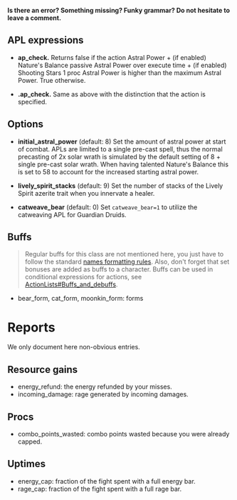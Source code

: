 **Is there an error? Something missing? Funky grammar? Do not hesitate to leave a comment.**

## APL expressions

* **ap_check.<allowed overcap = 0>** Returns false if the action Astral Power + (if enabled) Nature's Balance passive Astral Power over execute time + (if enabled) Shooting Stars 1 proc Astral Power is higher than the maximum Astral Power. True otherwise.

* **<action>.ap_check.<allowed overcap = 0>** Same as above with the distinction that the action is specified.

## Options

* **initial_astral_power** (default: 8) Set the amount of astral power at start of combat. APLs are limited to a single pre-cast spell, thus the normal precasting of 2x solar wrath is simulated by the default setting of 8 + single pre-cast solar wrath. When having talented Nature's Balance this is set to 58 to account for the increased starting astral power.

* **lively_spirit_stacks** (default: 9) Set the number of stacks of the Lively Spirit azerite trait when you innervate a healer.

* **catweave_bear** (default: 0) Set `catweave_bear=1` to utilize the catweaving APL for Guardian Druids.

## Buffs
> Regular buffs for this class are not mentioned here, you just have to follow the standard [names formatting rules](TextualConfigurationInterface#Names_formatting.md). Also, don't forget that set bonuses are added as buffs to a character. Buffs can be used in conditional expressions for actions, see [ActionLists#Buffs\_and\_debuffs](ActionLists#Buffs_and_debuffs).

  * bear\_form, cat\_form, moonkin\_form: forms

# Reports
We only document here non-obvious entries.

## Resource gains
  * energy\_refund: the energy refunded by your misses.
  * incoming\_damage: rage generated by incoming damages.

## Procs
  * combo\_points\_wasted: combo points wasted because you were already capped.

## Uptimes
  * energy\_cap: fraction of the fight spent with a full energy bar.
  * rage\_cap: fraction of the fight spent with a full rage bar.